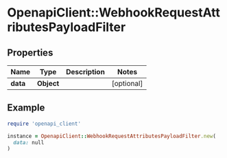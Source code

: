 # OpenapiClient::WebhookRequestAttributesPayloadFilter

## Properties

| Name | Type | Description | Notes |
| ---- | ---- | ----------- | ----- |
| **data** | **Object** |  | [optional] |

## Example

```ruby
require 'openapi_client'

instance = OpenapiClient::WebhookRequestAttributesPayloadFilter.new(
  data: null
)
```

